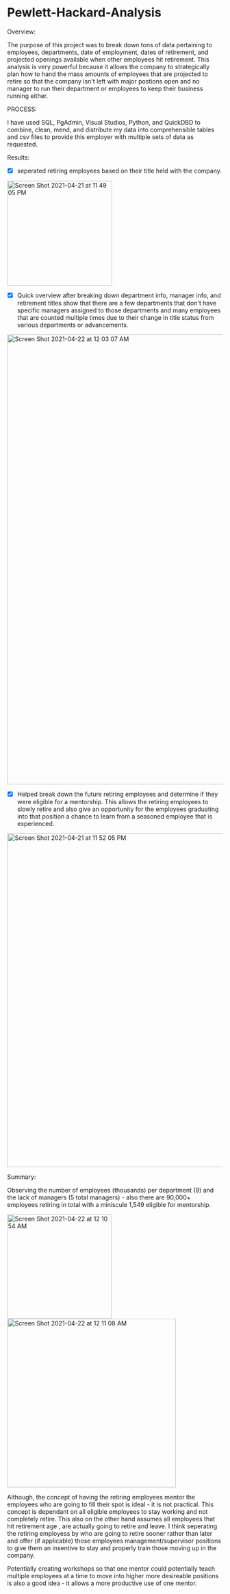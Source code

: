 # Pewlett-Hackard-Analysis

Overview:

The purpose of this project was to break down tons of data pertaining to employees, departments, date of employment, dates of retirement, and projected openings available when other employees hit retirement. This analysis is very powerful because it allows the company to strategically plan how to hand the mass amounts of employees that are projected to retire so that the company isn't left with major postions open and no manager to run their department or employees to keep their business running either.

PROCESS:

I have used SQL, PgAdmin, Visual Studios, Python, and QuickDBD to combine, clean, mend, and distribute my data into comprehensible tables and csv files to provide this employer with multiple sets of data as requested. 

Results:
- [x] seperated retiring employees based on their title held with the company.

<img width="245" alt="Screen Shot 2021-04-21 at 11 49 05 PM" src="https://user-images.githubusercontent.com/78769464/115657246-2f107c80-a2fc-11eb-95ad-6cc2f7632e52.png">

- [x] Quick overview after breaking down department info, manager info, and retirement titles show that there are a few departments that don't have specific managers assigned to those departments and many employees that are counted multiple times due to their change in title status from various departments or advancements.


<img width="1051" alt="Screen Shot 2021-04-22 at 12 03 07 AM" src="https://user-images.githubusercontent.com/78769464/115658461-713abd80-a2fe-11eb-88a8-f082df3ce7df.png">



- [x] Helped break down the future retiring employees and determine if they were eligible for a mentorship. This allows the retiring employees to slowly retire and also give an opportunity for the employees graduating into that position a chance to learn from a seasoned employee that is experienced. 

<img width="780" alt="Screen Shot 2021-04-21 at 11 52 05 PM" src="https://user-images.githubusercontent.com/78769464/115657512-9fb79900-a2fc-11eb-8d3e-0244ca882450.png">

 
Summary:

Observing the number of employees (thousands) per department (9) and the lack of managers (5 total managers) - also there are 90,000+ employees retiring in total with a miniscule 1,549 eligible for mentorship. 

<img width="244" alt="Screen Shot 2021-04-22 at 12 10 54 AM" src="https://user-images.githubusercontent.com/78769464/115658897-4735cb00-a2ff-11eb-81e8-de264aaa3c7e.png">
<img width="394" alt="Screen Shot 2021-04-22 at 12 11 08 AM" src="https://user-images.githubusercontent.com/78769464/115658901-4ac95200-a2ff-11eb-8b67-e046e5cfd761.png">

Although, the concept of having the retiring employees mentor the employees who are going to fill their spot is ideal - it is not practical. This concept is dependant on all eligible employees to stay working and not completely retire. This also on the other hand assumes all employees that hit retirement age , are actually going to retire and leave. I think seperating the retiring employess by who are going to retire sooner rather than later and offer (if applicable) those employees management/supervisor positions to give them an insentive to stay and properly train those moving up in the company. 

Potentially creating workshops so that one mentor could potentially teach multiple employees at a time to move into higher more desireable positions is also a good idea - it allows a more productive use of one mentor. 

